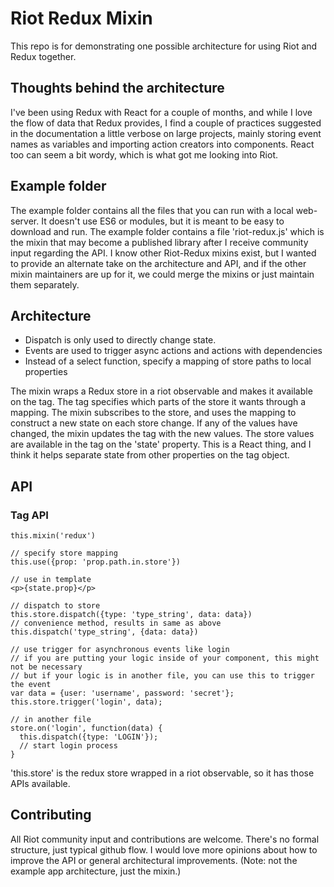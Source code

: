 # Riot Redux Mixin #
This repo is for demonstrating one possible architecture for using Riot and Redux together.


## Thoughts behind the architecture ##

I've been using Redux with React for a couple of months, and while I love the flow of data
that Redux provides, I find a couple of practices suggested in the documentation a little
verbose on large projects, mainly storing event names as variables and importing action
creators into components.  React too can seem a bit wordy, which is what got me looking into Riot.


## Example folder ##

The example folder contains all the files that you can run with a local web-server.
It doesn't use ES6 or modules, but it is meant to be easy to download and run.
The example folder contains a file 'riot-redux.js' which is the mixin that may become
a published library after I receive community input regarding the API.  I know other
Riot-Redux mixins exist, but I wanted to provide an alternate take on the architecture
and API, and if the other mixin maintainers are up for it, we could merge the
mixins or just maintain them separately.


## Architecture ##

* Dispatch is only used to directly change state.
* Events are used to trigger async actions and actions with dependencies
* Instead of a select function, specify a mapping of store paths to local properties

The mixin wraps a Redux store in a riot observable and makes it available on the
tag.  The tag specifies which parts of the store it wants through a mapping.
The mixin subscribes to the store, and uses the mapping to construct a new state
on each store change.  If any of the values have changed, the mixin updates the
tag with the new values.  The store values are available in the tag on the 'state'
property.  This is a React thing, and I think it helps separate state from other
properties on the tag object.


## API ##

### Tag API ###

```
this.mixin('redux')

// specify store mapping
this.use({prop: 'prop.path.in.store'})

// use in template
<p>{state.prop}</p>

// dispatch to store
this.store.dispatch({type: 'type_string', data: data})
// convenience method, results in same as above
this.dispatch('type_string', {data: data})

// use trigger for asynchronous events like login
// if you are putting your logic inside of your component, this might not be necessary
// but if your logic is in another file, you can use this to trigger the event
var data = {user: 'username', password: 'secret'};
this.store.trigger('login', data);

// in another file
store.on('login', function(data) {
  this.dispatch({type: 'LOGIN'});
  // start login process
}
```

'this.store' is the redux store wrapped in a riot observable, so it has those APIs
available.


## Contributing ##

All Riot community input and contributions are welcome.  There's no formal
structure, just typical github flow.  I would love more opinions about how to
improve the API or general architectural improvements.  (Note: not the example
app architecture, just the mixin.)
